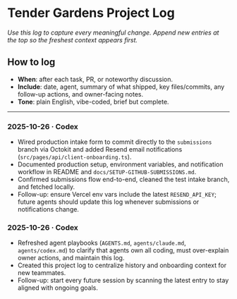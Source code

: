 # Tender Gardens Project Log

_Use this log to capture every meaningful change. Append new entries at the top so the freshest context appears first._

## How to log
- **When**: after each task, PR, or noteworthy discussion.
- **Include**: date, agent, summary of what shipped, key files/commits, any follow-up actions, and owner-facing notes.
- **Tone**: plain English, vibe-coded, brief but complete.

---

### 2025-10-26 · Codex
- Wired production intake form to commit directly to the `submissions` branch via Octokit and added Resend email notifications (`src/pages/api/client-onboarding.ts`).
- Documented production setup, environment variables, and notification workflow in README and `docs/SETUP-GITHUB-SUBMISSIONS.md`.
- Confirmed submissions flow end-to-end, cleaned the test intake branch, and fetched locally.
- Follow-up: ensure Vercel env vars include the latest `RESEND_API_KEY`; future agents should update this log whenever submissions or notifications change.

### 2025-10-26 · Codex
- Refreshed agent playbooks (`AGENTS.md`, `agents/claude.md`, `agents/codex.md`) to clarify that agents own all coding, must over-explain owner actions, and maintain this log.
- Created this project log to centralize history and onboarding context for new teammates.
- Follow-up: start every future session by scanning the latest entry to stay aligned with ongoing goals.
